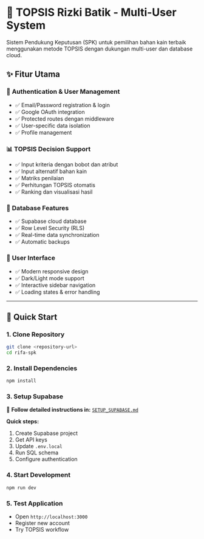 # 🎯 TOPSIS Rizki Batik - Multi-User System

Sistem Pendukung Keputusan (SPK) untuk pemilihan bahan kain terbaik menggunakan metode TOPSIS dengan dukungan multi-user dan database cloud.

## ✨ Fitur Utama

### 🔐 **Authentication & User Management**

- ✅ Email/Password registration & login
- ✅ Google OAuth integration
- ✅ Protected routes dengan middleware
- ✅ User-specific data isolation
- ✅ Profile management

### 📊 **TOPSIS Decision Support**

- ✅ Input kriteria dengan bobot dan atribut
- ✅ Input alternatif bahan kain
- ✅ Matriks penilaian
- ✅ Perhitungan TOPSIS otomatis
- ✅ Ranking dan visualisasi hasil

### 💾 **Database Features**

- ✅ Supabase cloud database
- ✅ Row Level Security (RLS)
- ✅ Real-time data synchronization
- ✅ Automatic backups

### 🎨 **User Interface**

- ✅ Modern responsive design
- ✅ Dark/Light mode support
- ✅ Interactive sidebar navigation
- ✅ Loading states & error handling

---

## 🚀 Quick Start

### 1. Clone Repository

```bash
git clone <repository-url>
cd rifa-spk
```

### 2. Install Dependencies

```bash
npm install
```

### 3. Setup Supabase

📖 **Follow detailed instructions in:** [`SETUP_SUPABASE.md`](./SETUP_SUPABASE.md)

**Quick steps:**

1. Create Supabase project
2. Get API keys
3. Update `.env.local`
4. Run SQL schema
5. Configure authentication

### 4. Start Development

```bash
npm run dev
```

### 5. Test Application

- Open `http://localhost:3000`
- Register new account
- Try TOPSIS workflow
